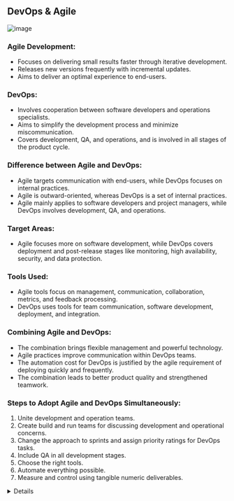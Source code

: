 ## DevOps & Agile 
![image](https://github.com/whoami-anoint/DevOps/assets/72187543/5bc492cb-0325-452f-a71c-8813306b7c95)

### Agile Development:
- Focuses on delivering small results faster through iterative development.
- Releases new versions frequently with incremental updates.
- Aims to deliver an optimal experience to end-users.

### DevOps:
- Involves cooperation between software developers and operations specialists.
- Aims to simplify the development process and minimize miscommunication.
- Covers development, QA, and operations, and is involved in all stages of the product cycle.

### Difference between Agile and DevOps:
- Agile targets communication with end-users, while DevOps focuses on internal practices.
- Agile is outward-oriented, whereas DevOps is a set of internal practices.
- Agile mainly applies to software developers and project managers, while DevOps involves development, QA, and operations.

### Target Areas:
- Agile focuses more on software development, while DevOps covers deployment and post-release stages like monitoring, high availability, security, and data protection.

### Tools Used:
- Agile tools focus on management, communication, collaboration, metrics, and feedback processing.
- DevOps uses tools for team communication, software development, deployment, and integration.

### Combining Agile and DevOps:
- The combination brings flexible management and powerful technology.
- Agile practices improve communication within DevOps teams.
- The automation cost for DevOps is justified by the agile requirement of deploying quickly and frequently.
- The combination leads to better product quality and strengthened teamwork.

### Steps to Adopt Agile and DevOps Simultaneously:
1. Unite development and operation teams.
2. Create build and run teams for discussing development and operational concerns.
3. Change the approach to sprints and assign priority ratings for DevOps tasks.
4. Include QA in all development stages.
5. Choose the right tools.
6. Automate everything possible.
7. Measure and control using tangible numeric deliverables.

<details>

Sure, here are the shortest bullet points for each topic on the DevOps & Agile comparison:

### Agile Development:
- Small, fast iterative development.
- Frequent releases with incremental updates.
- Optimal end-user experience.

### DevOps:
- Cooperation between dev and ops.
- Simplify development, minimize miscommunication.
- Involves dev, QA, and ops throughout the cycle.

### Difference between Agile and DevOps:
- Agile: User communication. DevOps: Internal practices.
- Agile: Outward-oriented. DevOps: Internal focus.
- Agile: Software devs, project managers. DevOps: Dev, QA, ops.

### Target Areas:
- Agile: Software development. DevOps: Deployment, post-release.

### Tools Used:
- Agile: Management, communication, metrics.
- DevOps: Team communication, development, deployment, integration.

### Combining Agile and DevOps:
- Flexible management, powerful tech.
- Agile improves communication in DevOps.
- DevOps automation aligns with agile's quick deployments.
- Leads to better product quality and teamwork.

### Steps to Adopt Agile and DevOps Simultaneously:
1. Unite dev and ops teams.
2. Create build and run teams.
3. Prioritize DevOps tasks in sprints.
4. Include QA in all stages.
5. Choose the right tools.
6. Automate everything possible.
7. Measure and control using tangible deliverables.
</details>
